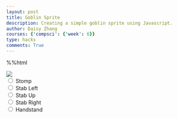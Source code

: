 ```yaml
---
layout: post
title: Goblin Sprite
description: Creating a simple goblin sprite using Javascript.
author: Daisy Zhang
courses: {'compsci': {'week': 6}}
type: hacks
comments: True
---
```

%%html

<body>
    <div>
        <canvas id="spriteContainer"> <!-- Within the base div is a canvas. An HTML canvas is used only for graphics. It allows the user to access some basic functions related to the image created on the canvas (including animation) -->
            <img id="goblinSprite" src="/student/images/goblinsprites.png">  <!-- change sprite here -->
        </canvas>
        <div id="controls"> <!--basic radio buttons which can be used to check whether each individual animaiton works -->
            <input type="radio" name="animation" id="stomp">
            <label for="stomp">Stomp</label><br>
            <input type="radio" name="animation" id="stab1">
            <label for="stab1">Stab Left</label><br>
            <input type="radio" name="animation" id="stab2">
            <label for="stab2">Stab Up</label><br>
            <input type="radio" name="animation" id="stab3">
            <label for="stab3">Stab Right</label><br>
            <input type="radio" name="animation" id="handstand">
            <label for="handstand">Handstand</label><br>
        </div>
    </div>
</body>

<script>
    // start on page load
    window.addEventListener('load', function () {
        const canvas = document.getElementById('spriteContainer');
        const ctx = canvas.getContext('2d');
        const SPRITE_WIDTH = 30.27;  // matches sprite pixel width
        const SPRITE_HEIGHT = 30.2; // matches sprite pixel height
        const SCALE_FACTOR = 4;  // control size of sprite on canvas
        const FRAME_LIMIT = 7;  // number of frames per row, this code assume each row is same
        // const FRAME_RATE = 15;  // not used

        canvas.width = SPRITE_WIDTH * SCALE_FACTOR;
        canvas.height = SPRITE_HEIGHT * SCALE_FACTOR;

        class Goblin {
            constructor() {
                this.image = document.getElementById("goblinSprite");
                this.spriteWidth = SPRITE_WIDTH;
                this.spriteHeight = SPRITE_HEIGHT;
                this.width = this.spriteWidth;
                this.height = this.spriteHeight;
                this.x = 0;
                this.y = 0;
                this.scale = SCALE_FACTOR;
                this.minFrame = 0;
                this.maxFrame = FRAME_LIMIT;
                this.frameX = 0;
                this.frameY = 0;
            }

            // draw goblin object
            draw(context) {
                context.drawImage(
                    this.image,
                    this.frameX * this.spriteWidth,
                    this.frameY * this.spriteHeight,
                    this.spriteWidth,
                    this.spriteHeight,
                    this.x,
                    this.y,
                    this.width * this.scale,
                    this.height * this.scale
                );
            }

            // update frameX of object
            update() {
                if (this.frameX < this.maxFrame) {
                    this.frameX++;
                } else {
                    this.frameX = 0;
                }
            }
        }

        // goblin object
        const goblin = new Goblin();

        // update frameY of goblin object, action from stomp, shoot, handstand radio control
        const controls = document.getElementById('controls');
        controls.addEventListener('click', function (event) {
            if (event.target.tagName === 'INPUT') {
                const selectedAnimation = event.target.id;
                switch (selectedAnimation) {
                    case 'stomp':
                        goblin.frameY = 0;
                        goblin.maxFrame = 10;
                        break;
                    case 'stab1':
                        goblin.frameY = 1;
                        goblin.maxFrame = 10;
                        break;
                    case 'stab2':
                        goblin.frameY = 2;
                        goblin.maxFrame = 10;
                        break;
                    case 'stab3':
                        goblin.frameY = 3;
                        goblin.maxFrame = 10;
                        break;
                    case 'handstand':
                        goblin.frameY = 4;
                        goblin.maxFrame = 4;
                        break;
                    default:
                        break;
                }
            }
        });

        // Animation recursive control function
        let framesPerSecond = 5
        function animate() {
            // Clears the canvas to remove the previous frame.
            ctx.clearRect(0, 0, canvas.width, canvas.height);

            // Draws the current frame of the sprite.
            goblin.draw(ctx);

            // Updates the `frameX` property to prepare for the next frame in the sprite sheet.
            goblin.update();

            // Uses `requestAnimationFrame` to synchronize the animation loop with the display's refresh rate,
            // ensuring smooth visuals.
            setTimeout(function() {
                requestAnimationFrame(animate);
            }, 1000 / framesPerSecond);
        }

        // run 1st animate
        animate();
    });
</script>



